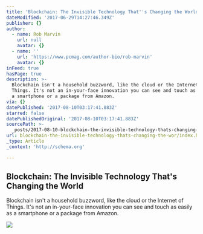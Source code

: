 ```yaml
---
title: 'Blockchain: The Invisible Technology That''s Changing the World'
dateModified: '2017-06-29T14:27:46.349Z'
publisher: {}
author:
  - name: Rob Marvin
    url: null
    avatar: {}
  - name: ''
    url: 'https://www.pcmag.com/author-bio/rob-marvin'
    avatar: {}
inFeed: true
hasPage: true
description: >-
  Blockchain isn't a household buzzword, like the cloud or the Internet of
  Things. It's not an in-your-face innovation you can see and touch as easily as
  a smartphone or a package from Amazon.
via: {}
datePublished: '2017-08-10T03:17:41.883Z'
starred: false
datePublishedOriginal: '2017-08-10T03:17:41.883Z'
sourcePath: >-
  _posts/2017-08-10-blockchain-the-invisible-technology-thats-changing-the-wor.md
url: blockchain-the-invisible-technology-thats-changing-the-wor/index.html
_type: Article
_context: 'http://schema.org'

---
```

<article style=""><h1>Blockchain: The Invisible Technology That's Changing the World</h1><p>Blockchain isn't a household buzzword, like the cloud or the Internet of Things. It's not an in-your-face innovation you can see and touch as easily as a smartphone or a package from Amazon.</p><img src="https://assets.pcmag.com/media/images/531705-blockchain-feature.jpg?thumb=y&amp;width=810&amp;height=456" /></article>